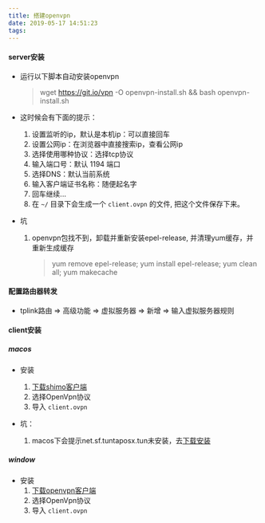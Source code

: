 ```yaml
---
title: 搭建openvpn
date: 2019-05-17 14:51:23
tags:
---
```


#### server安装

- 运行以下脚本自动安装openvpn

    > wget https://git.io/vpn -O openvpn-install.sh && bash openvpn-install.sh

- 这时候会有下面的提示：

    1. 设置监听的ip，默认是本机ip：可以直接回车
    2. 设置公网ip：在浏览器中直接搜索ip，查看公网ip
    3. 选择使用哪种协议：选择tcp协议
    4. 输入端口号：默认 1194 端口
    5. 选择DNS：默认当前系统
    6. 输入客户端证书名称：随便起名字
    7. 回车继续...
    8. 在 `~/` 目录下会生成一个 `client.ovpn` 的文件, 把这个文件保存下来。

- 坑
    1. openvpn包找不到，卸载并重新安装epel-release, 并清理yum缓存，并重新生成缓存
        > yum remove epel-release; yum install epel-release; yum clean all; yum makecache


#### 配置路由器转发

- tplink路由 => 高级功能 => 虚拟服务器 => 新增 => 输入虚拟服务器规则

#### client安装

##### macos

- 安装
    1.  [下载shimo客户端](https://www.shimovpn.com/)
    2. 选择OpenVpn协议
    3. 导入 `client.ovpn`

- 坑：
    1. macos下会提示net.sf.tuntaposx.tun未安装，去[下载安装](https://sourceforge.net/projects/tuntaposx/)

##### window

- 安装
    1. [下载openvpn客户端](https://openvpn.net/vpn-server-resources/connecting-to-access-server-with-windows/)
    2. 选择OpenVpn协议
    3. 导入 `client.ovpn`
